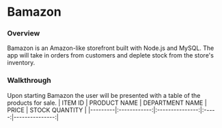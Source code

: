# Bamazon

### Overview
Bamazon is an Amazon-like storefront built with Node.js and MySQL. The app will take in orders from customers and deplete stock from the store's inventory.

### Walkthrough
Upon starting Bamazon the user will be presented with a table of the products for sale.
| ITEM ID | PRODUCT NAME | DEPARTMENT NAME | PRICE | STOCK QUANTITY |
|---------|:------------:|:---------------:|:-----:|---------------:|
